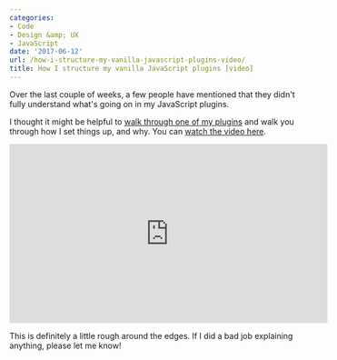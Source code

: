 ```yaml
---
categories:
- Code
- Design &amp; UX
- JavaScript
date: '2017-06-12'
url: /how-i-structure-my-vanilla-javascript-plugins-video/
title: How I structure my vanilla JavaScript plugins [video]
---
```


Over the last couple of weeks, a few people have mentioned that they didn't fully understand what's going on in my JavaScript plugins.

I thought it might be helpful to [walk through one of my plugins](https://www.youtube.com/watch?v=gGMOskYb-ho) and walk you through how I set things up, and why. You can [watch the video here](https://www.youtube.com/watch?v=gGMOskYb-ho).

<iframe width="560" height="315" src="https://www.youtube.com/embed/gGMOskYb-ho?rel=0&amp;showinfo=0?ecver=1" frameborder="0" allowfullscreen></iframe>

This is definitely a little rough around the edges. If I did a bad job explaining anything, please let me know!